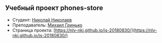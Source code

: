 ## Учебный проект phones-store

* Студент: [Николай Николаев](http://learn.javascript.ru/profile/nki)
* Преподаватель: [Михаил Гринько](https://learn.javascript.ru/profile/mihail-grinko)
* Страница проекта: [https://nlv-nki.github.io/js-20180830/](https://nlv-nki.github.io/js-20180830/)

